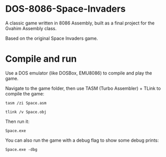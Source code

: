 # DOS-8086-Space-Invaders
A classic game written in 8086 Assembly, built as a final project for the Gvahim Assembly class.

Based on the original Space Invaders game.

# Compile and run
Use a DOS emulator (like DOSBox, EMU8086) to compile and play the game.

Navigate to the game folder, then use TASM (Turbo Assembler) + TLink to compile the game:

`tasm /zi Space.asm`

`tlink /v Space.obj`

Then run it:

`Space.exe`

You can also run the game with a debug flag to show some debug prints:

`Space.exe -dbg`
